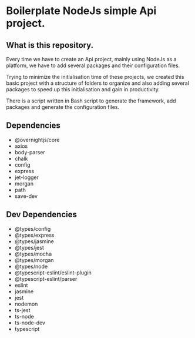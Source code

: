 # Boilerplate NodeJs simple Api project.

## What is this repository.

Every time we have to create an Api project, mainly using NodeJs as a platform, we have to add several packages and their configuration files.

Trying to minimize the initialisation time of these projects, we created this basic project with a structure of folders to organize and also adding several packages to speed up this initialisation and gain in productivity.

There is a script written in Bash script to generate the framework, add packages and generate the configuration files.

## Dependencies

- @overnightjs/core
- axios
- body-parser
- chalk
- config
- express
- jet-logger
- morgan
- path
- save-dev

## Dev Dependencies 
- @types/config
- @types/express
- @types/jasmine
- @types/jest
- @types/mocha
- @types/morgan
- @types/node
- @typescript-eslint/eslint-plugin
- @typescript-eslint/parser
- eslint
- jasmine
- jest
- nodemon
- ts-jest
- ts-node
- ts-node-dev
- typescript
